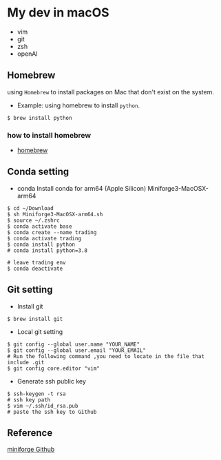 # My dev in macOS
* vim 
* git
* zsh
* openAI

## Homebrew
using `Homebrew` to install packages on Mac that don't exist on the system.
* Example:  using homebrew to install `python`.
```shell
$ brew install python
```
### how to install homebrew
* [homebrew](https://brew.sh/index_zh-tw)

## Conda setting
* conda Install conda for arm64 (Apple Silicon) Miniforge3-MacOSX-arm64
```shell
$ cd ~/Download
$ sh Miniforge3-MacOSX-arm64.sh
$ source ~/.zshrc
$ conda activate base
$ conda create --name trading
$ conda activate trading
$ conda install python
# conda install python=3.8

# leave trading env
$ conda deactivate
```

## Git setting
* Install git
```shell
$ brew install git
```
* Local git setting
```shell
$ git config --global user.name "YOUR_NAME"
$ git config --global user.email "YOUR_EMAIL"
# Run the following command ,you need to locate in the file that include .git 
$ git config core.editor "vim"
```
* Generate ssh public key
```shell
$ ssh-keygen -t rsa
# ssh key path
$ vim ~/.ssh/id_rsa.pub
# paste the ssh key to Github
```

## Reference
[miniforge Github](https://github.com/conda-forge/miniforge#download)
